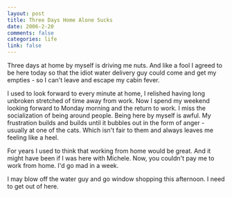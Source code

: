 ```yaml
--- 
layout: post
title: Three Days Home Alone Sucks
date: 2006-2-20
comments: false
categories: life
link: false
---
```

Three days at home by myself is driving me nuts. And like a fool I agreed to be here today so that the idiot water delivery guy could come and get my empties - so I can't leave and escape my cabin fever.

I used to look forward to every minute at home, I relished having long unbroken stretched of time away from work. Now I spend my weekend looking forward to Monday morning and the return to work. I miss the socialization of being around people. Being here by myself is awful. My frustration builds and builds until it bubbles out in the form of anger - usually at one of the cats. Which isn't fair to them and always leaves me feeling like a heel.

For years I used to think that working from home would be great. And it might have been if I was here with Michele. Now, you couldn't pay me to work from home. I'd go mad in a week.

I may blow off the water guy and go window shopping this afternoon. I need to get out of here.
